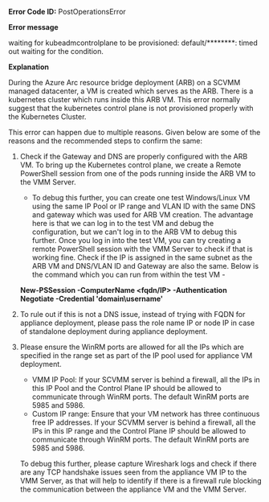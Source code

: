 **Error Code ID:** PostOperationsError

**Error message**

 waiting for kubeadmcontrolplane to be provisioned: default/********: timed out waiting for the condition.

**Explanation**

During the Azure Arc resource bridge deployment (ARB) on a SCVMM managed datacenter, a VM is created which serves as the ARB. There is a kubernetes cluster which runs inside this ARB VM. This error normally suggest that the kubernetes control plane is not provisioned properly with the Kubernetes Cluster.

This error can happen due to multiple reasons. Given below are some of the reasons and the recommended steps to confirm the same:

1) Check if the Gateway and DNS are properly configured with the ARB VM. To bring up the Kubernetes control plane, we create a Remote PowerShell session from one of the pods running inside the ARB VM to the VMM Server.
   - To debug this further, you can create one test Windows/Linux VM using the same IP Pool or IP range and VLAN ID with the same DNS and gateway which was used for ARB VM creation. The advantage here is that we can log in to the test VM and debug the configuration, but we can't log in to the ARB VM to debug this further. Once you log in into the test VM, you can try creating a remote PowerShell session with the VMM Server to check if that is working fine. Check if the IP is assigned in the same subnet as the ARB VM and DNS/VLAN ID and Gateway are also the same. Below is the command which you can run from within the test VM -

   **New-PSSession -ComputerName <fqdn/IP> -Authentication Negotiate -Credential 'domain\username'**

2) To rule out if this is not a DNS issue, instead of trying with FQDN for appliance deployment, please pass the role name IP or node IP in case of standalone deployment during appliance deployment. 

3) Please ensure the WinRM ports are allowed for all the IPs which are specified in the range set as part of the IP pool used for appliance VM deployment.

   - VMM IP Pool: If your SCVMM server is behind a firewall, all the IPs in this IP Pool and the Control Plane IP should be allowed to communicate through WinRM ports. The default WinRM ports are 5985 and 5986.
   - Custom IP range: Ensure that your VM network has three continuous free IP addresses. If your SCVMM server is behind a firewall, all the IPs in this IP range and the Control Plane IP should be allowed to communicate through WinRM ports. The default WinRM ports are 5985 and 5986. 

   
   To debug this further, please capture Wireshark logs and check if there are any TCP handshake issues seen from the appliance VM IP to the VMM Server, as that will help to identify if there is a firewall rule blocking the communication between the appliance VM and the VMM Server.
